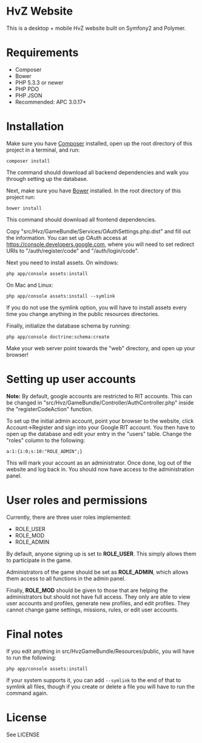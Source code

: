HvZ Website
===========

This is a desktop + mobile HvZ website built on Symfony2 and Polymer.

Requirements
============

  * Composer
  * Bower
  * PHP 5.3.3 or newer
  * PHP PDO
  * PHP JSON
  * Recommended: APC 3.0.17+

Installation
============

Make sure you have [Composer](https://getcomposer.org/) installed, open up the
root directory of this project in a terminal, and run:

    composer install

The command should download all backend dependencies and walk you through
setting up the database.

Next, make sure you have [Bower](http://bower.io/) installed. In the root
directory of this project run:

    bower install

This command should download all frontend dependencies.

Copy "src/Hvz/GameBundle/Services/OAuthSettings.php.dist" and fill out the
information. You can set up OAuth access at
https://console.developers.google.com, where you will need to set redirect URIs
to "/auth/register/code" and "/auth/login/code".

Next you need to install assets. On windows:

    php app/console assets:install

On Mac and Linux:

    php app/console assets:install --symlink

If you do not use the symlink option, you will have to install assets every time
you change anything in the public resources directories.

Finally, initialize the database schema by running:

    php app/console doctrine:schema:create

Make your web server point towards the "web" directory, and open up your browser!

Setting up user accounts
========================

**Note:** By default, google accounts are restricted to RIT accounts. This can
be changed in "src/Hvz/GameBundle/Controller/AuthController.php" inside the
"registerCodeAction" function.

To set up the initial admin account, point your browser to the website, click
Account->Register and sign into your Google RIT account. You then have to open
up the database and edit your entry in the "users" table. Change the "roles"
column to the following:

    a:1:{i:0;s:10:"ROLE_ADMIN";}

This will mark your account as an administrator. Once done, log out of the
website and log back in. You should now have access to the administration panel.

User roles and permissions
==========================

Currently, there are three user roles implemented:

* ROLE_USER
* ROLE_MOD
* ROLE_ADMIN

By default, anyone signing up is set to **ROLE_USER**. This simply allows them to
participate in the game.

Administrators of the game should be set as **ROLE_ADMIN**,
which allows them access to all functions in the admin panel.

Finally, **ROLE_MOD** should be given to those that are helping the administrators
but should not have full access. They only are able to view user accounts and
profiles, generate new profiles, and edit profiles. They cannot change game settings,
missions, rules, or edit user accounts.

Final notes
===========

If you edit anything in src/HvzGameBundle/Resources/public, you will have to run the following:

    php app/console assets:install

If your system supports it, you can add `--symlink` to the end of that to symlink all files, though if you create or delete a file you will have to run the command again.

License
=======

See LICENSE
